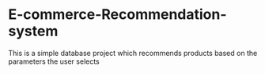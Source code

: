 # E-commerce-Recommendation-system
This is a simple database project which recommends products based on the parameters the user selects 
